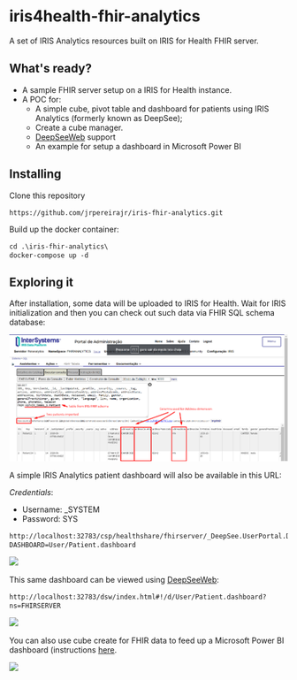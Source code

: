 # iris4health-fhir-analytics

A set of IRIS Analytics resources built on IRIS for Health FHIR server.

## What's ready?

* A sample FHIR server setup on a IRIS for Health instance.
* A POC for:
  * A simple cube, pivot table and dashboard for patients using IRIS Analytics (formerly known as DeepSee);
  * Create a cube manager.
  * [DeepSeeWeb](https://openexchange.intersystems.com/package/DeepSeeWeb) support
  * An example for setup a dashboard in Microsoft Power BI

## Installing

Clone this repository

```
https://github.com/jrpereirajr/iris-fhir-analytics.git
```

Build up the docker container:

```
cd .\iris-fhir-analytics\
docker-compose up -d
```

## Exploring it

After installation, some data will be uploaded to IRIS for Health. Wait for IRIS initialization and then you can check out such data via FHIR SQL schema database:

<img src="https://raw.githubusercontent.com/jrpereirajr/iris4health-fhir-analytics/master/img/Screenshot_36.png"></img>

A simple IRIS Analytics patient dashboard will also be available in this URL:

*Credentials*:
 * Username: _SYSTEM
 * Password: SYS

```
http://localhost:32783/csp/healthshare/fhirserver/_DeepSee.UserPortal.DashboardViewer.zen?DASHBOARD=User/Patient.dashboard
```
<img src="https://raw.githubusercontent.com/jrpereirajr/iris-fhir-analytics/master/img/Lt94eO0NZa.gif"></img>

This same dashboard can be viewed using [DeepSeeWeb](https://openexchange.intersystems.com/package/DeepSeeWeb):

```
http://localhost:32783/dsw/index.html#!/d/User/Patient.dashboard?ns=FHIRSERVER
```
<img src="https://raw.githubusercontent.com/jrpereirajr/iris-fhir-analytics/master/img/lN0F0MSNJr.gif"></img>

You can also use cube create for FHIR data to feed up a Microsoft Power BI dashboard (instructions [here](power-bi-creating-patient-dashboard.md).

<img src="https://raw.githubusercontent.com/jrpereirajr/iris-fhir-analytics/master/img/xUxNmpMvvQ.gif"></img>